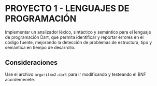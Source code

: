 # PROYECTO 1 - LENGUAJES DE PROGRAMACIÓN
Implementar un analizador léxico, sintáctico y semántico para el lenguaje de programación Dart, que permita identificar y reportar errores en el código fuente, mejorando la detección de problemas de estructura, tipo y semántica en tiempo de desarrollo.
 
## Consideraciones

Use el archivo ```argoritmo2.dart``` para ir modificando y testeando el BNF acordemenete.